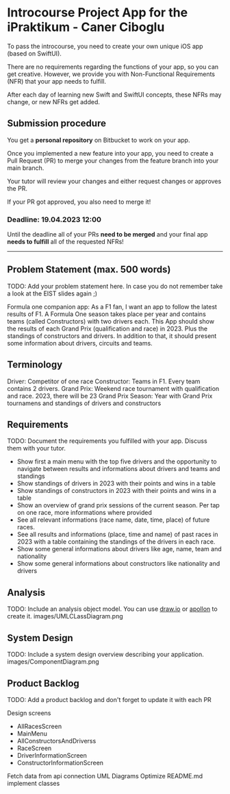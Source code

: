 # Introcourse Project App for the iPraktikum - Caner Ciboglu

To pass the introcourse, you need to create your own unique iOS app (based on SwiftUI).

There are no requirements regarding the functions of your app, so you can get creative.
However, we provide you with Non-Functional Requirements (NFR) that your app needs to fulfill.

After each day of learning new Swift and SwiftUI concepts, these NFRs may change, or new NFRs get added.


## Submission procedure

You get a **personal repository** on Bitbucket to work on your app.

Once you implemented a new feature into your app, you need to create a Pull Request (PR) to merge your changes from the feature branch into your main branch.

Your tutor will review your changes and either request changes or approves the PR. 

If your PR got approved, you also need to merge it!

### Deadline: **19.04.2023 12:00**
Until the deadline all of your PRs **need to be merged** and your final app **needs to fulfill** all of the requested NFRs!

---

## Problem Statement (max. 500 words)

TODO: Add your problem statement here. In case you do not remember take a look at the EIST slides again ;)

Formula one companion app:
As a F1 fan, I want an app to follow the latest results of F1. A Formula One season takes place per year and contains teams (called Constructors) with two drivers each. This App should show the results of each Grand Prix (qualification and race) in 2023. Plus the standings of constructors and drivers. In addition to that, it should present some information about drivers, circuits and teams. 

## Terminology
Driver: Competitor of one race
Constructor: Teams in F1. Every team contains 2 drivers.
Grand Prix: Weekend race tournament with qualification and race. 2023, there will be 23 Grand Prix
Season: Year with Grand Prix tournamens and standings of drivers and constructors

## Requirements
TODO: Document the requirements you fulfilled with your app. Discuss them with your tutor.
- Show first a main menu with the top five drivers and the opportunity to navigate between results and informations about drivers and teams and standings
- Show standings of drivers in 2023 with their points and wins in a table
- Show standings of constructors in 2023 with their points and wins in a table
- Show an overview of grand prix sessions of the current season. Per tap on one race, more informations where provided
- See all relevant informations (race name, date, time, place) of future races.
- See all results and informations (place, time and name) of past races in 2023 with a table containing the standings of the drivers in each race.
- Show some general informations about drivers like age, name, team and nationality
- Show some general informations about constructors like nationality and drivers


## Analysis

TODO: Include an analysis object model. You can use [draw.io](https://draw.io) or [apollon](https://apollon.ase.cit.tum.de) to create it.
images/UMLCLassDiagram.png

## System Design

TODO: Include a system design overview describing your application.
images/ComponentDiagram.png

## Product Backlog

TODO: Add a product backlog and don't forget to update it with each PR

Design screens
- AllRacesScreen
- MainMenu
- AllConstructorsAndDriverss
- RaceScreen
- DriverInformationScreen
- ConstructorInformationScreen

Fetch data from api connection
UML Diagrams
Optimize README.md
implement classes




